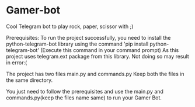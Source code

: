 # Gamer-bot
Cool Telegram bot to play rock, paper, scissor with ;)

Prerequisites:
To run the project successfully, you need to install the python-telegram-bot library using the command
'pip install python-telegram-bot'
(Execute this command in your command prompt)
As this project uses telegram.ext package from this library.
Not doing so may result in error:(

The project has two files main.py and commands.py
Keep both the files in the same directory.

You just need to follow the prerequisites and use the main.py and commands.py(keep the files name same) to run your Gamer Bot.
